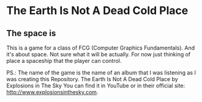 # The Earth Is Not A Dead Cold Place
## The space is

This is a game for a class of FCG (Computer Graphics Fundamentals).
And it's about space.
Not sure what it will be actually.
For now just thinking of place a spaceship that the player can control.


PS.: The name of the game is the name of an album that I was listening as I was creating this Repository.
	The Earth Is Not A Dead Cold Place by Explosions in The Sky
	You can find it in YouTube or in their official site: http://www.explosionsinthesky.com.
